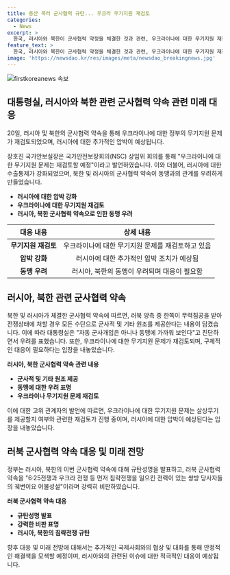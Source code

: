 ```yaml
---
title: 용산 북러 군사협력 규탄... 우크라 무기지원 재검토
categories:
  - News
excerpt: >
  한국, 러시아와 북한이 군사협력 약정을 체결한 것과 관련, 우크라이나에 대한 무기지원 재검토로 러시아에 압박. 러시아와의 합의 내용은 러북 양측이 군사적 및 기타 원조를 제공하는 내용을 포함. 특히 대통령실은 러시아에 대한 수출통제 강화하고, 무기지원 재검토 선언. 북한과 러시아의 협력에 대해 규탄성명을 발표하며 러북의 군사협력 약속을 비난했다.
feature_text: >
  한국, 러시아와 북한이 군사협력 약정을 체결한 것과 관련, 우크라이나에 대한 무기지원 재검토로 러시아에 압박. 러시아와의 합의 내용은 러북 양측이 군사적 및 기타 원조를 제공하는 내용을 포함. 특히 대통령실은 러시아에 대한 수출통제 강화하고, 무기지원 재검토 선언. 북한과 러시아의 협력에 대해 규탄성명을 발표하며 러북의 군사협력 약속을 비난했다.
image: 'https://newsdao.kr/res/images/meta/newsdao_breakingnews.jpg'
---
```


<p><img src="https://newsdao.kr/res/images/meta/newsdao_breakingnews.jpg" alt="firstkoreanews 속보" /></p>

<h2 data-ke-size="size26">대통령실, 러시아와 북한 관련 군사협력 약속 관련 미래 대응</h2>

<p data-ke-size="size16">20일, 러시아 및 북한의 군사협력 약속을 통해 우크라이나에 대한 정부의 무기지원 문제가 재검토되었으며, 러시아에 대한 추가적인 압박이 예상됩니다.</p>

<p data-ke-size="size16">장호진 국가안보실장은 국가안전보장회의(NSC) 상임위 회의를 통해 "우크라이나에 대한 무기지원 문제는 재검토할 예정"이라고 발언하였습니다. 이와 더불어, 러시아에 대한 수출통제가 강화되었으며, 북한 및 러시아의 군사협력 약속이 동맹과의 관계를 우려하게 만들었습니다.</p>

<ul>
<li><b>러시아에 대한 압박 강화</b></li>
<li><b>우크라이나에 대한 무기지원 재검토</b></li>
<li><b>러시아, 북한 군사협력 약속으로 인한 동맹 우려</b></li>
</ul>

<table>
<thead>
<tr>
<th style="text-align: center;">대응 내용</th>
<th style="text-align: center;">상세 내용</th>
</tr>
</thead>
<tbody>
<tr>
<td style="text-align: center;"><b>무기지원 재검토</b></td>
<td style="text-align: center;">우크라이나에 대한 무기지원 문제를 재검토하고 있음</td>
</tr>
<tr>
<td style="text-align: center;"><b>압박 강화</b></td>
<td style="text-align: center;">러시아에 대한 추가적인 압박 조치가 예상됨</td>
</tr>
<tr>
<td style="text-align: center;"><b>동맹 우려</b></td>
<td style="text-align: center;">러시아, 북한의 동맹이 우려되며 대응이 필요함</td>
</tr>
</tbody>
</table>

<h2 data-ke-size="size26">러시아, 북한 관련 군사협력 약속</h2>

<p data-ke-size="size16">북한 및 러시아가 체결한 군사협력 약속에 따르면, 러북 양측 중 한쪽이 무력침공을 받아 전쟁상태에 처할 경우 모든 수단으로 군사적 및 기타 원조를 제공한다는 내용이 담겼습니다. 이에 따라 대통령실은 "자동 군사개입은 아니나 동맹에 가까워 보인다"고 진단하면서 우려를 표했습니다. 또한, 우크라이나에 대한 무기지원 문제가 재검토되며, 구체적인 대응이 필요하다는 입장을 내놓았습니다.</p>

<p data-ke-size="size16"><b>러시아, 북한 군사협력 약속 관련 내용</b></p>

<ul>
<li><b>군사적 및 기타 원조 제공</b></li>
<li><b>동맹에 대한 우려 표명</b></li>
<li><b>우크라이나 무기지원 문제 재검토</b></li>
</ul>

<p data-ke-size="size16">이에 대한 고위 관계자의 발언에 따르면, 우크라이나에 대한 무기지원 문제는 살상무기를 제공할지 여부와 관련한 재검토가 진행 중이며, 러시아에 대한 압박이 예상된다는 입장을 내놓았습니다.</p>

<h2 data-ke-size="size26">러북 군사협력 약속 대응 및 미래 전망</h2>

<p data-ke-size="size16">정부는 러시아, 북한의 이번 군사협력 약속에 대해 규탄성명을 발표하고, 러북 군사협력 약속을 "6·25전쟁과 우크라 전쟁 등 먼저 침략전쟁을 일으킨 전력이 있는 쌍방 당사자들의 궤변이요 어불성설"이라며 강력히 비판하였습니다.</p>

<p data-ke-size="size16"><b>러북 군사협력 약속 대응</b></p>

<ul>
<li><b>규탄성명 발표</b></li>
<li><b>강력한 비판 표명</b></li>
<li><b>러시아, 북한의 침략전쟁 규탄</b></li>
</ul>

<p data-ke-size="size16">향후 대응 및 미래 전망에 대해서는 추가적인 국제사회와의 협상 및 대화를 통해 안정적인 해결책을 모색할 예정이며, 러시아와의 관련된 이슈에 대한 적극적인 대응이 예상됩니다.</p>

